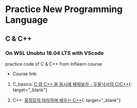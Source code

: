 # Practice New Programming Language

## C & C++
### On WSL Unubtu 18.04 LTS with VScode
  
practice code of C & C++ from Inflearn course  
  
- Course link:  
1. C_basics: [C 와 C++ 을 동시에 배워보자 - 두들낙서의 C/C++](https://www.inflearn.com/course/c%EC%96%B8%EC%96%B4-%EB%91%90%EB%93%A4%EB%82%99%EC%84%9C/dashboard){: target="_blank"}

1. C++: [홍정모의 따라하며 배우는 C++](https://www.inflearn.com/course/following-c-plus/dashboard){: target="_blank"}


